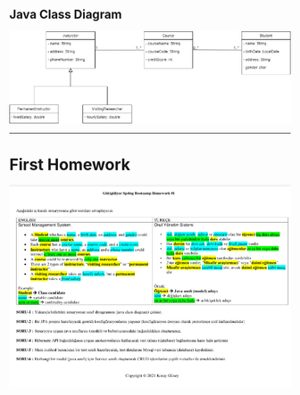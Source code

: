 ## Java Class Diagram

![uml-diagram](./docs/images/uml-diagram.png)

---

# First Homework

![image](./hw01.png)


